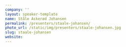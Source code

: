 ```yaml
---
company: ''
layout: speaker-template
name: Ståle Askerød Johansen
permalink: /presenters/staale-johansen/
photo_url: /static/img/presenters/staale-johansen.jpg
slug: staale-johansen
website: 
---
```


